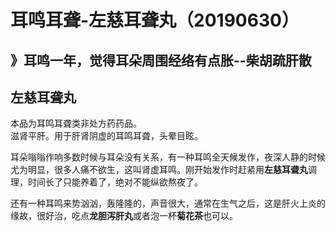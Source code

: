 # 耳鸣耳聋-左慈耳聋丸（20190630）

<a name="dZtzD"></a>
## 》耳鸣一年，觉得耳朵周围经络有点胀--柴胡疏肝散
<a name="HsUEJ"></a>
## 
<a name="NCf3w"></a>
## 左慈耳聋丸


本品为耳鸣耳聋类非处方药药品。<br />滋肾平肝。用于肝肾阴虚的耳鸣耳聋，头晕目眩。

耳朵嗡嗡作响多数时候与耳朵没有关系，有一种耳鸣全天候发作，夜深人静的时候尤为明显，很多人痛不欲生，这叫肾虚耳鸣。刚开始发作时赶紧用**左慈耳聋丸**调理，时间长了只能养着了，绝对不能纵欲熬夜了。

还有一种耳鸣来势汹汹，轰隆隆的，声音很大，通常在生气之后，这是肝火上炎的缘故，很好治，吃点**龙胆泻肝丸**或者泡一杯**菊花茶**也可以。

